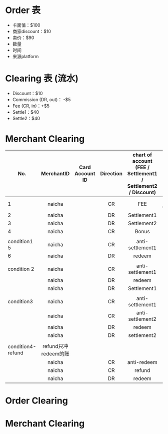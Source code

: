 # Order 表 

- 卡面值：$100
- 商家discount：$10
- 卖价：$90
- 数量
- 时间
- 来源platform



# Clearing 表 (流水)

- Discount：$10
- Commission (DR, out)： -$5
- Fee (CR, in)：+$5
- Settle1：$40
- Settle2：$40



# Merchant Clearing

| No.               |      MerchantID      | Card Account ID | Direction | chart of account (FEE / Settlement1 / Settlement2 / Discount) |        Amount         | reverse transcation id | reference id | TIme |      |
| ----------------- | :------------------: | --------------- | :-------: | :----------------------------------------------------------: | :-------------------: | :--------------------: | ------------ | :--: | :--: |
| 1                 |        naicha        |                 |    CR     |                             FEE                              | 5 FEE (+5 Commission) |                        |              |      |      |
| 2                 |        naicha        |                 |    DR     |                         Settlement1                          |          40           |           5            |              |      |      |
| 3                 |        naicha        |                 |    DR     |                         Settlement2                          |          40           |                        |              |      |      |
| 4                 |        naicha        |                 |    CR     |                            Bonus                             |          10           |                        |              |      |      |
|                   |                      |                 |           |                                                              |                       |                        |              |      |      |
| condition1  5     |        naicha        |                 |    CR     |                       anti-settlement1                       |          40           |           2            |              |      |      |
| 6                 |        naicha        |                 |    DR     |                            redeem                            |          40           |                        |              |      |      |
|                   |                      |                 |           |                                                              |                       |                        |              |      |      |
| condition 2       |        naicha        |                 |    CR     |                       anti-settlement1                       |          40           |                        |              |      |      |
|                   |        naicha        |                 |    DR     |                            redeem                            |          20           |                        |              |      |      |
|                   |        naicha        |                 |    DR     |                         Settlement1                          |          20           |                        |              |      |      |
|                   |                      |                 |           |                                                              |                       |                        |              |      |      |
| condition3        |        naicha        |                 |    CR     |                       anti-settlement1                       |          40           |                        |              |      |      |
|                   |        naicha        |                 |    CR     |                       anti-settlement2                       |          40           |                        |              |      |      |
|                   |        naicha        |                 |    DR     |                            redeem                            |          60           |                        |              |      |      |
|                   |        naicha        |                 |    DR     |                         settlement2                          |          20           |                        |              |      |      |
|                   |                      |                 |           |                                                              |                       |                        |              |      |      |
| condition4-refund | refund只冲redeem的账 |                 |           |                                                              |                       |                        |              |      |      |
|                   |        naicha        |                 |    CR     |                         anti-redeem                          |          40           |           6            |              |      |      |
|                   |        naicha        |                 |    CR     |                            refund                            |          32           |                        | 6            |      |      |
|                   |        naicha        |                 |    DR     |                            redeem                            |           8           |                        |              |      |      |













# Order Clearing



# Merchant Clearing
